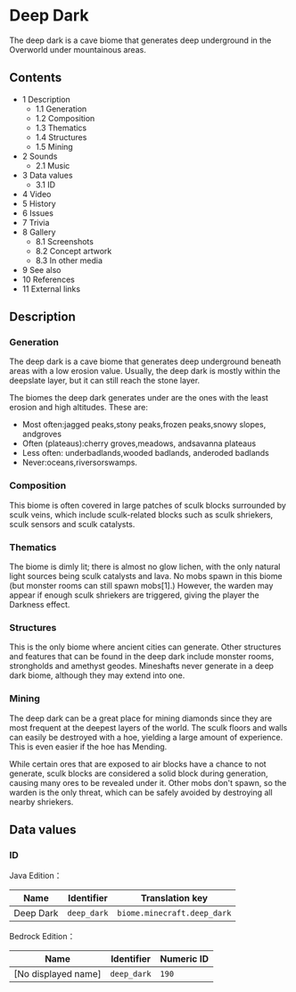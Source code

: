 # Deep Dark
The deep dark is a cave biome that generates deep underground in the Overworld under mountainous areas.

## Contents
- 1 Description
	- 1.1 Generation
	- 1.2 Composition
	- 1.3 Thematics
	- 1.4 Structures
	- 1.5 Mining
- 2 Sounds
	- 2.1 Music
- 3 Data values
	- 3.1 ID
- 4 Video
- 5 History
- 6 Issues
- 7 Trivia
- 8 Gallery
	- 8.1 Screenshots
	- 8.2 Concept artwork
	- 8.3 In other media
- 9 See also
- 10 References
- 11 External links

## Description
### Generation
The deep dark is a cave biome that generates deep underground beneath areas with a low erosion value. Usually, the deep dark is mostly within the deepslate layer, but it can still reach the stone layer.

The biomes the deep dark generates under are the ones with the least erosion and high altitudes. These are:

- Most often:jagged peaks,stony peaks,frozen peaks,snowy slopes, andgroves
- Often (plateaus):cherry groves,meadows, andsavanna plateaus
- Less often: underbadlands,wooded badlands, anderoded badlands
- Never:oceans,riversorswamps.

### Composition
This biome is often covered in large patches of sculk blocks surrounded by sculk veins, which include sculk-related blocks such as sculk shriekers, sculk sensors and sculk catalysts.

### Thematics
The biome is dimly lit; there is almost no glow lichen, with the only natural light sources being sculk catalysts and lava. No mobs spawn in this biome (but monster rooms can still spawn mobs[1].) However, the warden may appear if enough sculk shriekers are triggered, giving the player the Darkness effect.

### Structures
This is the only biome where ancient cities can generate. Other structures and features that can be found in the deep dark include monster rooms, strongholds and amethyst geodes. Mineshafts never generate in a deep dark biome, although they may extend into one.

### Mining
The deep dark can be a great place for mining diamonds since they are most frequent at the deepest layers of the world. The sculk floors and walls can easily be destroyed with a hoe, yielding a large amount of experience. This is even easier if the hoe has Mending.

While certain ores that are exposed to air blocks have a chance to not generate, sculk blocks are considered a solid block during generation, causing many ores to be revealed under it. Other mobs don't spawn, so the warden is the only threat, which can be safely avoided by destroying all nearby shriekers.

## Data values
### ID
Java Edition：

| Name      | Identifier  | Translation key             |
|-----------|-------------|-----------------------------|
| Deep Dark | `deep_dark` | `biome.minecraft.deep_dark` |

Bedrock Edition：

| Name                | Identifier  | Numeric ID |
|---------------------|-------------|------------|
| [No displayed name] | `deep_dark` | `190`      |

